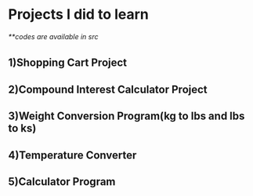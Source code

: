 # Projects I did to learn
###### **codes are available in src

## 1)Shopping Cart Project
## 2)Compound Interest Calculator Project
## 3)Weight Conversion Program(kg to lbs and lbs to ks)
## 4)Temperature Converter
## 5)Calculator Program

